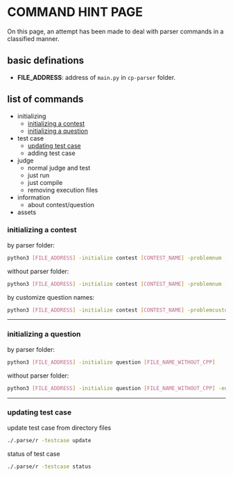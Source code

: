 # COMMAND HINT PAGE
On this page, an attempt has been made to deal with parser commands in a classified manner.

## basic definations
- **FILE_ADDRESS**: address of `main.py` in `cp-parser` folder.


## list of commands
- initializing
  - [initializing a contest](#initializing-a-contest)
  - [initializing a question](#initializing-a-question)
- test case
  - [updating test case](#updating-test-case)
  - adding test case
- judge
  - normal judge and test
  - just run
  - just compile
  - removing execution files
- information
  - about contest/question
- assets


### initializing a contest
by parser folder:
```bash
python3 [FILE_ADDRESS] -initialize contest [CONTEST_NAME] -problemnum [NUMBER_OF_PROBLEM]
```

without parser folder:
```bash
python3 [FILE_ADDRESS] -initialize contest [CONTEST_NAME] -problemnum [NUMBER_OF_PROBLEM] -env=off
```

by customize question names:
```bash
python3 [FILE_ADDRESS] -initialize contest [CONTEST_NAME] -problemcustom "A B C D E1 E2 F1 F2 E" 
```
----

### initializing a question
by parser folder:
```bash
python3 [FILE_ADDRESS] -initialize question [FILE_NAME_WITHOUT_CPP]
```

without parser folder:
```bash
python3 [FILE_ADDRESS] -initialize question [FILE_NAME_WITHOUT_CPP] -env=off
```

---
### updating test case
update test case from directory files
```bash
./.parse/r -testcase update
```

status of test case
```bash
./.parse/r -testcase status
```